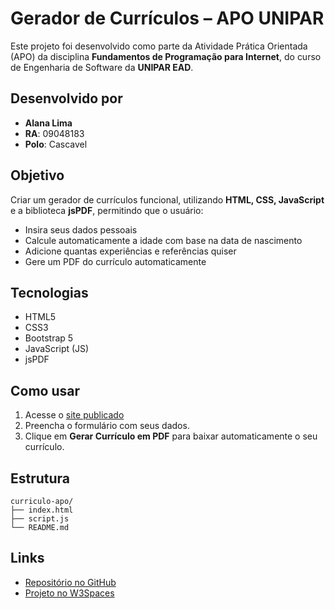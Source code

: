 # Gerador de Currículos – APO UNIPAR

Este projeto foi desenvolvido como parte da Atividade Prática Orientada (APO) da disciplina **Fundamentos de Programação para Internet**, do curso de Engenharia de Software da **UNIPAR EAD**.

## Desenvolvido por

- **Alana Lima**
- **RA**: 09048183
- **Polo**: Cascavel

## Objetivo

Criar um gerador de currículos funcional, utilizando **HTML, CSS, JavaScript** e a biblioteca **jsPDF**, permitindo que o usuário:

- Insira seus dados pessoais
- Calcule automaticamente a idade com base na data de nascimento
- Adicione quantas experiências e referências quiser
- Gere um PDF do currículo automaticamente

##  Tecnologias

- HTML5
- CSS3
- Bootstrap 5
- JavaScript (JS)
- jsPDF

##  Como usar

1. Acesse o [site publicado](https://geradordecurriculoapo.w3spaces.com/)
2. Preencha o formulário com seus dados.
3. Clique em **Gerar Currículo em PDF** para baixar automaticamente o seu currículo.

##  Estrutura

```
curriculo-apo/
├── index.html
├── script.js
└── README.md
```

##  Links

- [Repositório no GitHub](https://github.com/SlAlanaLima/curriculo-apo)
- [Projeto no W3Spaces](https://geradordecurriculoapo.w3spaces.com/)
